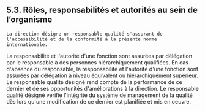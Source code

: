 ## 5.3. Rôles, responsabilités et autorités au sein de l’organisme

	La direction désigne un responsable qualité s'assurant de l'accessibilité et de la conformité à la présente norme internationale.
La responsabilité et l'autorité d'une fonction sont assurées par délégation par le responsable à des personnes hiérarchiquement qualifiées.
En cas d'absence du responsable, la responsabilité et l'autorité d'une fonction sont assurées par délégation à niveau équivalent ou hiérarchiquement supérieur. 
Le responsable qualité désigné rend compte de la performance de ce dernier et de ses opportunités d'améliorations à la direction.
Le responsable qualité désigné vérifie l'intégrité du système de management de la qualité dès lors qu'une modification de ce dernier est planifiée et mis en oeuvre.
	